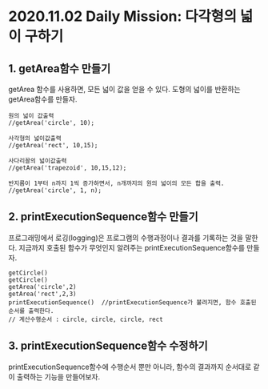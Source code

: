 # 2020.11.02 Daily Mission: 다각형의 넓이 구하기

## 1. getArea함수 만들기

getArea 함수를 사용하면, 모든 넓이 값을 얻을 수 있다.
도형의 넓이를 반환하는 getArea함수를 만들자.

```
원의 넓이 값출력
//getArea('circle', 10);

사각형의 넓이값출력
//getArea('rect', 10,15);

사다리꼴의 넓이값출력
//getArea('trapezoid', 10,15,12);

반지름이 1부터 n까지 1씩 증가하면서, n개까지의 원의 넓이의 모든 합을 출력.
//getArea('circle', 1, n);
```

## 2. printExecutionSequence함수 만들기

프로그래밍에서 로깅(logging)은 프로그램의 수행과정이나 결과를 기록하는 것을 말한다.
지금까지 호출된 함수가 무엇인지 알려주는 printExecutionSequence함수를 만들자.

```
getCircle()
getCircle()
getArea('circle',2)
getArea('rect',2,3)
printExecutionSequence()  //printExecutionSequence가 불려지면, 함수 호출된 순서를 출력한다.
// 계산수행순서 : circle, circle, circle, rect
```

## 3. printExecutionSequence함수 수정하기

printExecutionSequence함수에 수행순서 뿐만 아니라, 함수의 결과까지 순서대로 같이 출력하는 기능을 만들어보자.
